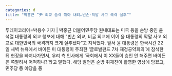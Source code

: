 ```yaml
---
categories: d
title: "박홍근 “尹 외교 품격 깎아 내려…빈손·막말 사고 국격 실추”"
---
```

투데이코리아=박용수 기자 | 박홍근 더불어민주당 원내대표는 미국 등을 순방 중인 윤석열 대통령의 외교 행보에 대해 "빈손 외교, 비굴 외교에 이어 윤 대통령의 막말 사고 외교로 대한민국의 국격까지 크게 실추됐다”고 지적했다. 앞서 윤 대통령은 한국시간 22일 새벽 뉴욕에서 바이든 미 대통령이 주최한 ‘글로벌펀드 7차 재정공약회의’에 참석한 뒤 현장을 빠져나가면서, 우리 측 인사에게 ‘국회에서 이 XX들이 승인 안 해주면 바이든은 쪽팔려서 어떡하나?’라고 말했다. 해당 발언은 순방 취재진이 촬영한 영상에 담겼고, 민주당 등 야당을 중